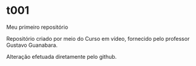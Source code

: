 # t001
 Meu primeiro repositório
 
 Repositório criado por meio do Curso em vídeo, fornecido pelo professor Gustavo Guanabara.

Alteração efetuada diretamente pelo github.
